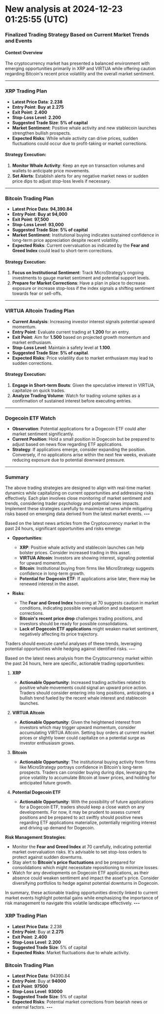 # New analysis at 2024-12-23 01:25:55 (UTC)

### Finalized Trading Strategy Based on Current Market Trends and Events

#### Context Overview
The cryptocurrency market has presented a balanced environment with emerging opportunities primarily in XRP and VIRTUA while offering caution regarding Bitcoin's recent price volatility and the overall market sentiment.

---

### XRP Trading Plan
- **Latest Price Data**: **2.238**
- **Entry Point**: **Buy at 2.275**
- **Exit Point**: **2.400**
- **Stop-Loss Level**: **2.200**
- **Suggested Trade Size**: **5% of capital**
- **Market Sentiment**: Positive whale activity and new stablecoin launches strengthen bullish prospects.
- **Expected Risks**: While whale activity can drive prices, sudden fluctuations could occur due to profit-taking or market corrections.

#### Strategy Execution:
1. **Monitor Whale Activity**: Keep an eye on transaction volumes and wallets to anticipate price movements.
2. **Set Alerts**: Establish alerts for any negative market news or sudden price dips to adjust stop-loss levels if necessary.

---

### Bitcoin Trading Plan
- **Latest Price Data**: **94,390.84**
- **Entry Point**: **Buy at 94,000**
- **Exit Point**: **97,500**
- **Stop-Loss Level**: **93,000**
- **Suggested Trade Size**: **5% of capital**
- **Market Sentiment**: Institutional buying indicates sustained confidence in long-term price appreciation despite recent volatility.
- **Expected Risks**: Current overvaluation as indicated by the **Fear and Greed Index** could lead to short-term corrections.

#### Strategy Execution:
1. **Focus on Institutional Sentiment**: Track MicroStrategy’s ongoing investments to gauge market sentiment and potential support levels.
2. **Prepare for Market Corrections**: Have a plan in place to decrease exposure or increase stop-loss if the index signals a shifting sentiment towards fear or sell-offs.

---

### VIRTUA Altcoin Trading Plan
- **Current Analysis**: Increasing investor interest signals potential upward momentum.
- **Entry Point**: Evaluate current trading at **1.200** for an entry.
- **Exit Point**: Aim for **1.500** based on projected growth momentum and market enthusiasm.
- **Stop-Loss Level**: Maintain a safety level at **1.100**.
- **Suggested Trade Size**: **5% of capital**.
- **Expected Risks**: Price volatility due to market enthusiasm may lead to sudden corrections.

#### Strategy Execution:
1. **Engage in Short-term Bouts**: Given the speculative interest in VIRTUA, capitalize on quick trades.
2. **Analyze Trading Volume**: Watch for trading volume spikes as a confirmation of sustained interest before executing entries.

---

### Dogecoin ETF Watch
- **Observation**: Potential applications for a Dogecoin ETF could alter market sentiment significantly.
- **Current Position**: Hold a small position in Dogecoin but be prepared to adjust based on news flow regarding ETF applications.
- **Strategy**: If applications emerge, consider expanding the position. Conversely, if no applications arise within the next few weeks, evaluate reducing exposure due to potential downward pressure.

---

### Summary
The above trading strategies are designed to align with real-time market dynamics while capitalizing on current opportunities and addressing risks effectively. Each plan involves close monitoring of market sentiment and trends, considering trader psychology and potential news impacts. Implement these strategies carefully to maximize returns while mitigating risks based on emerging data derived from the latest market events.
___---___

Based on the latest news articles from the Cryptocurrency market in the past 24 hours, significant opportunities and risks emerge:

- **Opportunities**: 
  - **XRP**: Positive whale activity and stablecoin launches can help bolster prices. Consider increased trading in this asset.
  - **VIRTUA Altcoin**: Investors are showing interest, signaling potential for upward momentum.
  - **Bitcoin**: Institutional buying from firms like MicroStrategy suggests confidence in long-term growth.
  - **Potential for Dogecoin ETF**: If applications arise later, there may be renewed interest in the asset.

- **Risks**:
  - The **Fear and Greed Index** hovering at 70 suggests caution in market conditions, indicating possible overvaluation and subsequent corrections.
  - **Bitcoin's recent price drop** challenges trading positions, and investors should be ready for possible consolidations.
  - **Lack of Dogecoin ETF applications** might weaken market sentiment, negatively affecting its price trajectory.

Traders should execute careful analyses of these trends, leveraging potential opportunities while hedging against identified risks.
___---___

Based on the latest news analysis from the Cryptocurrency market within the past 24 hours, here are specific, actionable trading opportunities:

1. **XRP**
   - **Actionable Opportunity**: Increased trading activities related to positive whale movements could signal an upward price action. Traders should consider entering into long positions, anticipating a bullish trend fueled by the recent whale interest and stablecoin launches.

2. **VIRTUA Altcoin**
   - **Actionable Opportunity**: Given the heightened interest from investors which may trigger upward momentum, consider accumulating VIRTUA Altcoin. Setting buy orders at current market prices or slightly lower could capitalize on a potential surge as investor enthusiasm grows.

3. **Bitcoin**
   - **Actionable Opportunity**: The institutional buying activity from firms like MicroStrategy portrays confidence in Bitcoin's long-term prospects. Traders can consider buying during dips, leveraging the price volatility to accumulate Bitcoin at lower prices, and holding for anticipated future growth.

4. **Potential Dogecoin ETF**
   - **Actionable Opportunity**: With the possibility of future applications for a Dogecoin ETF, traders should keep a close watch on any developments. For now, it may be prudent to assess current positions and be prepared to act swiftly should positive news regarding ETF applications materialize, potentially reigniting interest and driving up demand for Dogecoin.

**Risk Management Strategies**: 
- Monitor the **Fear and Greed Index** at 70 carefully, indicating potential market overvaluation risks. It's advisable to set stop-loss orders to protect against sudden downturns.
- Stay alert to **Bitcoin's price fluctuations** and be prepared for consolidations which might necessitate repositioning to minimize losses.
- Watch for any developments on Dogecoin ETF applications, as their absence could weaken sentiment and impact the asset's price. Consider diversifying portfolios to hedge against potential downturns in Dogecoin.

In summary, these actionable trading opportunities directly linked to current market events highlight potential gains while emphasizing the importance of risk management to navigate this volatile landscape effectively.
___---___

### XRP Trading Plan
- **Latest Price Data**: 2.238
- **Entry Point**: Buy at **2.275**
- **Exit Point**: **2.400**
- **Stop-Loss Level**: **2.200**
- **Suggested Trade Size**: 5% of capital
- **Expected Risks**: Market fluctuations due to whale activity.

### Bitcoin Trading Plan
- **Latest Price Data**: 94390.84
- **Entry Point**: Buy at **94000**
- **Exit Point**: **97500**
- **Stop-Loss Level**: **93000**
- **Suggested Trade Size**: 5% of capital
- **Expected Risks**: Potential market corrections from bearish news or external factors.
___---___

